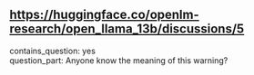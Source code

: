 ## https://huggingface.co/openlm-research/open_llama_13b/discussions/5

contains_question: yes  
question_part: Anyone know the meaning of this warning?